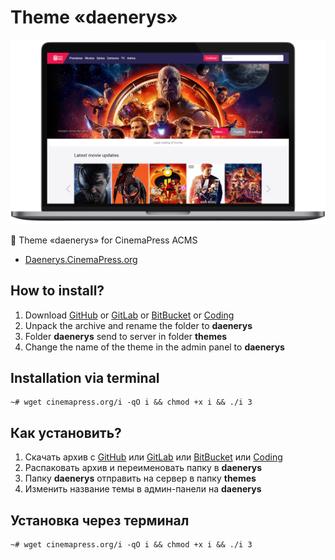 # Theme «daenerys»

![Theme «daenerys» for CinemaPress ACMS](https://raw.githubusercontent.com/CinemaPress/Theme-Daenerys/master/screenshot.png "Theme «daenerys» for CinemaPress ACMS")

:art: Theme «daenerys» for CinemaPress ACMS

- [Daenerys.CinemaPress.org](http://Daenerys.CinemaPress.org/)

## How to install?
1. Download [GitHub](https://github.com/CinemaPress/Theme-Daenerys/archive/master.zip) or [GitLab](https://gitlab.com/CinemaPress/Theme-Daenerys/repository/archive.zip) or [BitBucket](https://bitbucket.org/cinemapress/theme-daenerys/get/master.zip) or [Coding](https://coding.net/u/CinemaPress/p/Theme-Daenerys/git/archive/master.zip)
2. Unpack the archive and rename the folder to **daenerys**
3. Folder **daenerys** send to server in folder **themes**
4. Change the name of the theme in the admin panel to **daenerys**

## Installation via terminal
```
~# wget cinemapress.org/i -qO i && chmod +x i && ./i 3
```

## Как установить?
1. Скачать архив с [GitHub](https://github.com/CinemaPress/Theme-Daenerys/archive/master.zip) или [GitLab](https://gitlab.com/CinemaPress/Theme-Daenerys/repository/archive.zip) или [BitBucket](https://bitbucket.org/cinemapress/theme-daenerys/get/master.zip) или [Coding](https://coding.net/u/CinemaPress/p/Theme-Daenerys/git/archive/master.zip)
2. Распаковать архив и переименовать папку в **daenerys**
3. Папку **daenerys** отправить на сервер в папку **themes**
4. Изменить название темы в админ-панели на **daenerys**

## Установка через терминал
```
~# wget cinemapress.org/i -qO i && chmod +x i && ./i 3
```